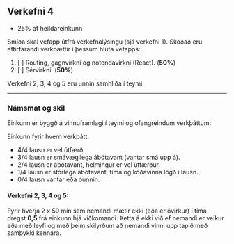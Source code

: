 ## Verkefni 4  
- 25% af heildareinkunn
  
Smíða skal vefapp útfrá verkefnalýsingu (sjá verkefni 1). Skoðað eru eftirfarandi verkþættir í þessum hluta vefapps:

1. [ ] Routing, gagnvirkni og notendavirkni (React). (**50%**)
1. [ ] Sérvirkni. (**50%**)

Verkefni 2, 3, 4 og 5 eru unnin samhliða í teymi. 

---

### Námsmat og skil
Einkunn er byggð á vinnuframlagi í teymi og ofangreindum verkþáttum:

Einkunn fyrir hvern verkþátt:
- 4/4 lausn er vel útfærð.
- 3/4 lausn er smávægilega ábótavant (vantar smá upp á).
- 2/4 lausn er ábótavant, helmingur er vel útfærður.
- 1/4 lausn er stórlega ábótavant, tíma og kóðavinna lögð í lausn.
- 0/4 lausn vantar eða óunnin.
  
#### Verkefni 2, 3, 4 og 5:
Fyrir hverja 2 x 50 mín sem nemandi mætir ekki (eða er óvirkur) í tíma dregst **0,5** frá einkunn hjá viðkomandi. Þetta á ekki við ef nemandi er veikur eða með leyfi og með þeim skilyrðum að nemandi vinni upp tapið með samþykki kennara.
